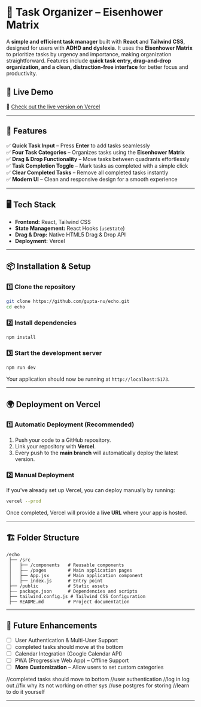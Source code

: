 # 📝 Task Organizer – Eisenhower Matrix
A **simple and efficient task manager** built with **React** and **Tailwind CSS**, designed for users with **ADHD and dyslexia**. It uses the **Eisenhower Matrix** to prioritize tasks by urgency and importance, making organization straightforward. Features include **quick task entry, drag-and-drop organization, and a clean, distraction-free interface** for better focus and productivity.

## 📌 Live Demo  
🚀 [Check out the live version on Vercel](https://echo-three-phi.vercel.app/)  

---

## 🚀 Features

✅ **Quick Task Input** – Press **Enter** to add tasks seamlessly  
✅ **Four Task Categories** – Organizes tasks using the **Eisenhower Matrix**  
✅ **Drag & Drop Functionality** – Move tasks between quadrants effortlessly  
✅ **Task Completion Toggle** – Mark tasks as completed with a simple click  
✅ **Clear Completed Tasks** – Remove all completed tasks instantly  
✅ **Modern UI** – Clean and responsive design for a smooth experience  

---

## 🖥️ Tech Stack

- **Frontend:** React, Tailwind CSS  
- **State Management:** React Hooks (`useState`)  
- **Drag & Drop:** Native HTML5 Drag & Drop API  
- **Deployment:** Vercel  

---

## 📦 Installation & Setup

### **1️⃣ Clone the repository**
```sh
git clone https://github.com/gupta-nu/echo.git
cd echo
```

### **2️⃣ Install dependencies**
```sh
npm install
```

### **3️⃣ Start the development server**
```sh
npm run dev
```
Your application should now be running at `http://localhost:5173`.

---

## 🌍 Deployment on Vercel

### **1️⃣ Automatic Deployment (Recommended)**
1. Push your code to a GitHub repository.
2. Link your repository with **Vercel**.
3. Every push to the **main branch** will automatically deploy the latest version.

### **2️⃣ Manual Deployment**
If you've already set up Vercel, you can deploy manually by running:
```sh
vercel --prod
```
Once completed, Vercel will provide a **live URL** where your app is hosted.

---

## 🏗️ Folder Structure

```
/echo
 ├── /src
 │   ├── /components   # Reusable components
 │   ├── /pages        # Main application pages
 │   ├── App.jsx       # Main application component
 │   ├── index.js      # Entry point
 ├── /public           # Static assets
 ├── package.json      # Dependencies and scripts
 ├── tailwind.config.js # Tailwind CSS Configuration
 ├── README.md         # Project documentation
```

---

## 🎯 Future Enhancements

- [ ] User Authentication & Multi-User Support 
- [ ] completed tasks should move at the bottom
- [ ] Calendar Integration (Google Calendar API)
- [ ] PWA (Progressive Web App) – Offline Support
- [ ] **More Customization** – Allow users to set custom categories  

//completed tasks should move to bottom
//user authentication
//log in log out
//fix why its not working on other sys
//use postgres for storing
//learn to do it yourself

---
